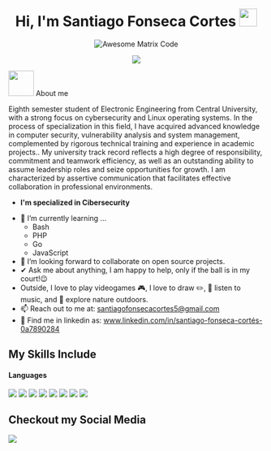 <h1 align="center"><b>Hi, I'm Santiago Fonseca Cortes </b><img src="https://media.giphy.com/media/hvRJCLFzcasrR4ia7z/giphy.gif" width="35"></h1>
<p align="center">
  <img src="https://github.com/MarikIshtar007/MarikIshtar007/blob/master/images/matrix.gif" alt="Awesome Matrix Code">
</p>

<p align="center">
  <a href="https://github.com/DenverCoder1/readme-typing-svg"><img src="https://readme-typing-svg.herokuapp.com?font=Time+New+Roman&color=%23C8BE25&size=25&center=true&vCenter=true&width=600&height=100&lines=Cibersecurity;Electronics+Engineer;Linux;Bash+Scripting"></a>
</p>

<picture><img src = "https://github.com/7oSkaaa/7oSkaaa/blob/main/Images/about_me.gif?raw=true" width = 50px></picture> About me

Eighth semester student of Electronic Engineering from Central University, with a strong focus on cybersecurity and Linux operating systems. In the process of specialization in this field, I have acquired advanced knowledge in computer security, vulnerability analysis and system management, complemented by rigorous technical training and experience in academic projects.. My university track record reflects a high degree of responsibility, commitment and teamwork efficiency, as well as an outstanding ability to assume leadership roles and seize opportunities for growth. I am characterized by assertive communication that facilitates effective collaboration in professional environments.
* **I'm specialized in Cibersecurity**
- 🌱 I’m currently learning ...
  - Bash
  - PHP
  - Go
  - JavaScript
- 👯 I’m looking forward to collaborate on open source projects.
- ✔ Ask me about anything, I am happy to help, only if the ball is in my court!😉<br>
- Outside, I love to play videogames 🎮, I love to draw ✏️, 🎵 listen to music, and 🌴 explore nature outdoors.
- 📫 Reach out to me at: <a href="santiagofonsecacortes5@gmail.com">santiagofonsecacortes5@gmail.com</a>
- 💼 Find me in linkedin as: <a href="www.linkedin.com/in/santiago-fonseca-cortés-0a7890284">www.linkedin.com/in/santiago-fonseca-cortés-0a7890284</a>

## My Skills Include

<h4> Languages </h4>
<span> 
  <img src="https://img.shields.io/badge/go-%2300ADD8.svg?style=for-the-badge&logo=go&logoColor=white">
  <img src="https://img.shields.io/badge/java-%23ED8B00.svg?style=for-the-badge&logo=openjdk&logoColor=white">
  <img src="https://img.shields.io/badge/JavaScript-F7DF1E?style=for-the-badge&logo=javascript&logoColor=black">
  <img src="https://img.shields.io/badge/python-3670A0?style=for-the-badge&logo=python&logoColor=ffdd54">
  <img src="https://img.shields.io/badge/bash_script-%23121011.svg?style=for-the-badge&logo=gnu-bash&logoColor=white">
  <img src="https://img.shields.io/badge/PHP-777BB4?style=for-the-badge&logo=php&logoColor=white">
  <img src="https://img.shields.io/badge/-Arduino-00979D?style=for-the-badge&logo=Arduino&logoColor=white">
  <img src="https://img.shields.io/badge/docker-%230db7ed.svg?style=for-the-badge&logo=docker&logoColor=white">
</span>

## Checkout my Social Media

<a href= "www.linkedin.com/in/santiago-fonseca-cortés-0a7890284">
  <img src="https://img.shields.io/badge/linkedin-%230077B5.svg?style=for-the-badge&logo=linkedin&logoColor=white">

